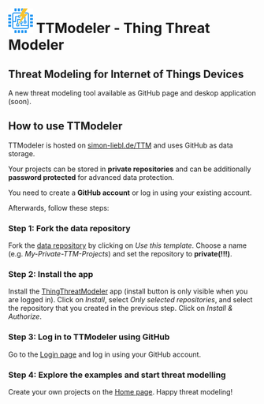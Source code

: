 # <img src="https://github.com/SecSimon/TTM/blob/main/src/assets/icons/favicon.192x192.png?raw=true" alt="logo" style="width:50px;"/> TTModeler - Thing Threat Modeler

## Threat Modeling for Internet of Things Devices

A new threat modeling tool available as GitHub page and deskop application (soon).

## How to use TTModeler

TTModeler is hosted on [simon-liebl.de/TTM](https://www.simon-liebl.de/TTM) and uses GitHub as data storage.

Your projects can be stored in **private repositories** and can be additionally **password protected** for advanced data protection.

You need to create a **GitHub account** or log in using your existing account.

Afterwards, follow these steps:

### Step 1: Fork the data repository 
Fork the [data repository](https://github.com/SecSimon/TTM-data) by clicking on _Use this template_. Choose a name (e.g. _My-Private-TTM-Projects_) and set the repository to **private(!!!)**.

### Step 2: Install the app
Install the [ThingThreatModeler](https://github.com/apps/thingthreatmodeler) app (install button is only visible when you are logged in). Click on _Install_, select _Only selected repositories_, and select the repository that you created in the previous step. Click on _Install & Authorize_.

### Step 3: Log in to TTModeler using GitHub 
Go to the [Login page](https://www.simon-liebl.de/TTM/login) and log in using your GitHub account. 

### Step 4: Explore the examples and start threat modelling
Create your own projects on the [Home page](https://www.simon-liebl.de/TTM/home). Happy threat modeling!
